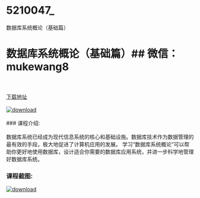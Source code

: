 # 5210047_
数据库系统概论（基础篇）
# 数据库系统概论（基础篇）## 微信：mukewang8
<br/></br>[下载地址](http://www.36tz.cn/article/5210047 "下载地址")
<br/></br>[![download](http://36tz.cn/muke_img/2020_02_1-1-300x172.png "下载地址")](http://www.36tz.cn/article/5210047 "下载地址")
<br/></br>### 课程介绍:<br/></br>数据库系统已经成为现代信息系统的核心和基础设施。数据库技术作为数据管理的最有效的手段，极大地促进了计算机应用的发展。 学习“数据库系统概论”可以帮助你更好地使用数据库，设计适合你需要的数据库应用系统，并进一步科学地管理好数据库系统。

 
### 课程截图:
[![download](http://36tz.cn/muke_img/2020_02_11-1.png "下载地址")](http://www.36tz.cn/article/5210047 "下载地址")
